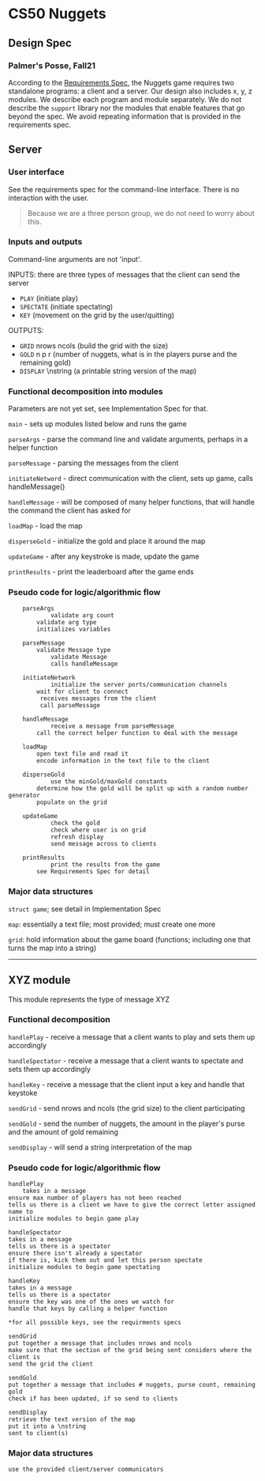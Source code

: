 # CS50 Nuggets
## Design Spec
### Palmer's Posse, Fall21

According to the [Requirements Spec](REQUIREMENTS.md), the Nuggets game requires two standalone programs: a client and a server.
Our design also includes x, y, z modules.
We describe each program and module separately.
We do not describe the `support` library nor the modules that enable features that go beyond the spec.
We avoid repeating information that is provided in the requirements spec.
## Server
### User interface

See the requirements spec for the command-line interface. There is no interaction with the user.
> Because we are a three person group, we do not need to worry about this.

### Inputs and outputs
Command-line arguments are not 'input'.

INPUTS: there are three types of messages that the client can send the server
 - `PLAY` (initiate play)
 - `SPECTATE` (initiate spectating)
 - `KEY` (movement on the grid by the user/quitting)

OUTPUTS:
 - `GRID` nrows ncols (build the grid with the size)
 - `GOLD` n p r (number of nuggets, what is in the players purse and the remaining gold)
 - `DISPLAY` \nstring (a printable string version of the map)

### Functional decomposition into modules
Parameters are not yet set, see Implementation Spec for that.

`main` - sets up modules listed below and runs the game

`parseArgs` - parse the command line and validate arguments, perhaps in a helper function

`parseMessage` - parsing the messages from the client

`initiateNetword` - direct communication with the client, sets up game, calls handleMessage()

`handleMessage` - will be composed of many helper functions, that will handle the command the client has asked for

`loadMap` - load the map

`disperseGold` - initialize the gold and place it around the map

`updateGame` - after any keystroke is made, update the game

`printResults` - print the leaderboard after the game ends

 
### Pseudo code for logic/algorithmic flow

        parseArgs
                validate arg count
	        validate arg type
        	initializes variables
	
        parseMessage 
	        validate Message type 
                validate Message
                calls handleMessage

        initiateNetwork
                initialize the server ports/communication channels
	        wait for client to connect
		     receives messages from the client
		     call parseMessage

        handleMessage
                receive a message from parseMessage
	        call the correct helper function to deal with the message

        loadMap
        	open text file and read it
        	encode information in the text file to the client

        disperseGold
                use the minGold/maxGold constants
	        determine how the gold will be split up with a random number generator 
	        populate on the grid

        updateGame
                check the gold
                check where user is on grid
                refresh display
                send message across to clients

        printResults
                print the results from the game
	        see Requirements Spec for detail

### Major data structures
 `struct game`; see detail in Implementation Spec

 `map`: essentially a text file; most provided; must create one more

 `grid`: hold information about the game board (functions; including one that turns the map into a string)

---

## XYZ module

This module represents the type of message XYZ

### Functional decomposition

`handlePlay` - receive a message that a client wants to play and sets them up accordingly

`handleSpectator` - receive a message that a client wants to spectate and sets them up accordingly

`handleKey` - receive a message that the client input a key and handle that keystoke

`sendGrid` - send nrows and ncols (the grid size) to the client participating

`sendGold` - send the number of nuggets, the amount in the player's purse and the amount of gold remaining

`sendDisplay` - will send a string interpretation of the map

### Pseudo code for logic/algorithmic flow

    handlePlay
    	takes in a message
	ensure max number of players has not been reached
	tells us there is a client we have to give the correct letter assigned name to
	initialize modules to begin game play

    handleSpectator 
	takes in a message
	tells us there is a spectator
	ensure there isn't already a spectator
	if there is, kick them out and let this person spectate
	initialize modules to begin game spectating

    handleKey
	takes in a message
	tells us there is a spectator
	ensure the key was one of the ones we watch for
	handle that keys by calling a helper function

	*for all possible keys, see the requirments specs	

    sendGrid 
 	put together a message that includes nrows and ncols
	make sure that the section of the grid being sent considers where the client is
	send the grid the client

    sendGold
	put together a message that includes # nuggets, purse count, remaining gold
	check if has been updated, if so send to clients

    sendDisplay
	retrieve the text version of the map
	put it into a \nstring
	sent to client(s)

### Major data structures
	use the provided client/server communicators
